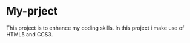 # My-prject
This project is to enhance my coding skills. In this project i make use of HTML5 and CCS3. 
